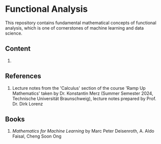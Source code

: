 # Functional Analysis
This repository contains fundamental mathematical concepts of functional analysis, which is one of cornerstones of machine learning and data science. 

## Content
1. 

## References
1. Lecture notes from the 'Calculus' section of the course 'Ramp Up Mathematics' taken by Dr. Konstantin Merz (Summer Semester 2024, Technische Universität Braunschweig), lecture notes prepared by Prof. Dr. Dirk Lorenz


## Books
1. *Mathematics for Machine Learning* by Marc Peter Deisenroth, A. Aldo Faisal, Cheng Soon Ong



